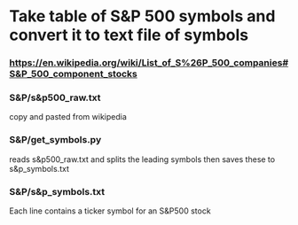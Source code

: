 # Take table of S&P 500 symbols and convert it to text file of symbols

### https://en.wikipedia.org/wiki/List_of_S%26P_500_companies#S&P_500_component_stocks

### S&P/s&p500_raw.txt
copy and pasted from wikipedia

### S&P/get_symbols.py
reads s&p500_raw.txt and splits the leading symbols then saves these to s&p_symbols.txt

### S&P/s&p_symbols.txt
Each line contains a ticker symbol for an S&P500 stock
